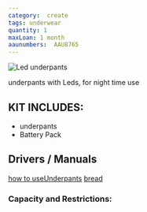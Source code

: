 ```yaml
---
category:  create
tags: underwear
quantity: 1
maxLoan: 1 month
aaunumbers:  AAU8765
---
```

![Led underpants](pants.png)

underpants with Leds, for night time use
## KIT INCLUDES:
- underpants
- Battery Pack

## Drivers / Manuals
[how to useUnderpants](link1.html)
[bread](link2.html)


### Capacity and Restrictions:
